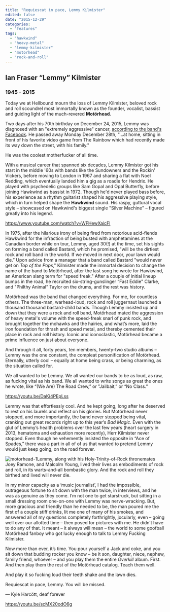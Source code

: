 ```yaml
---
title: "Requiescat in pace, Lemmy Kilmister"
edited: false
date: "2015-12-29"
categories:
  - "features"
tags:
  - "hawkwind"
  - "heavy-metal"
  - "lemmy-kilmister"
  - "motorhead"
  - "rock-and-roll"
---
```


## Ian Fraser “Lemmy” Kilmister

### 1945 - 2015

Today we at Hellbound mourn the loss of Lemmy Kilmister, beloved rock and roll scoundrel most immortally known as the founder, vocalist, bassist and guiding light of the much-revered **Motörhead**.

Two days after his 70th birthday on December 24, 2015, Lemmy was diagnosed with an "extremely aggressive" cancer, [according to the band's Facebook](https://www.facebook.com/OfficialMotorhead). He passed away Monday December 28th, "…at home, sitting in front of his favorite video game from The Rainbow which had recently made its way down the street, with his family."

He was the coolest motherfucker of all time.

With a musical career that spanned six decades, Lemmy Kilmister got his start in the middle '60s with bands like the Sundowners and the Rockin' Vickers, before moving to London in 1967 and sharing a flat with Noel Redding, which eventually landed him a gig as a roadie for Hendrix. He played with psychedelic groups like Sam Gopal and Opal Butterfly, before joining Hawkwind as bassist in 1972. Though he'd never played bass before, his experience as a rhythm guitarist shaped his aggressive playing style, which in turn helped shape the **Hawkwind** sound. His raspy, guttural vocal style – showcased on Hawkwind's biggest single "Silver Machine" – figured greatly into his legend.

https://www.youtube.com/watch?v=WFHewXaicFI

In 1975, after the hilarious irony of being fired from notorious acid-fiends Hawkwind for the infraction of being busted with amphetamines at the Canadian border while on tour, Lemmy, aged 30(!) at the time, set his sights on forming a band called Bastard, which he promised, "will be the dirtiest rock and roll band in the world. If we moved in next door, your lawn would die.” Upon advice from a manager that a band called Bastard "would never get on _Top of the Pops_," Kilmister made the immortal decision to change the name of the band to Motörhead, after the last song he wrote for Hawkwind, an American slang term for "speed freak." After a couple of initial lineup bumps in the road, he recruited six-string-gunslinger “Fast Eddie" Clarke, and "Philthy Animal” Taylor on the drums, and the rest was history.

Motörhead was the band that changed everything. For me, for countless others. The three-man, warhead-loud, rock and roll juggernaut launched a thousand thousand bastard-child bands. Though Lemmy insisted up and down that they were a rock and roll band, Motörhead mated the aggression of heavy metal's volume with the speed-freak snarl of punk rock, and brought together the mohawks and the hairies, and what’s more, laid the iron foundation for thrash and speed metal, and thereby cemented their place in rock and roll history. Iconic and iconoclastic, Motörhead became a prime influence on just about everyone.

And through it all, forty years, ten members, twenty-two studio albums – Lemmy was the one constant, the compleat personification of Motörhead. Eternally, utterly cool – equally at home being crass, or being charming, as the situation called for.

We all wanted to be Lemmy. We all wanted our bands to be as loud, as raw, as fucking vital as his band. We all wanted to write songs as great the ones he wrote, like “(We Are) The Road Crew,” or ”Jailbait,” or “No Class.”

https://youtu.be/DaKi4PEpLss

Lemmy was that effortlessly cool. And he kept going, long after he deserved to rest on his laurels and reflect on his glories. But Motörhead never stopped, and more importantly, the band never stopped being vital, cranking out great records right up to this year’s _Bad Magic_. Even with the glut of Lemmy’s health problems over the last few years (heart surgery in 2013, hematoma and exhaustion more recently), Herr Kilmister never stopped. Even though he vehemently insisted the opposite in “Ace of Spades,” there was a part in all of of us that wanted to pretend Lemmy would just keep going, on the road forever.

![motorhead-1](https://hellbound.ca/wp-content/uploads/2015/12/motorhead-1-200x300.jpg)Lemmy, along with his Holy-Trinity-of-Rock thronemates Joey Ramone, and Malcolm Young, lived their lives as embodiments of rock and roll, in its warts-and-all bombastic glory. And the rock and roll they birthed and lived will never die.

In my minor capacity as a ‘music journalist’, I had the impossible, outrageous fortune to sit down with the man twice, in interviews, and he was as genuine as they come. I’m not one to get starstruck, but sitting in a small dressing room one-on-one with Lemmy was nerve-wracking. But, more gracious and friendly than he needed to be, the man poured me the first of a couple stiff drinks, lit me one of many of his smokes, and answered all of my questions completely forthrightly, jocularly, even – going well over our allotted time – then posed for pictures with me. He didn’t have to do any of that. It meant – it always will mean – the world to some goofball Motörhead fanboy who got lucky enough to talk to Lemmy Fucking Kilmister.

Now more than ever, it’s time. You pour yourself a Jack and coke, and you sit down that budding rocker you know – be it son, daughter, niece, nephew, family friend, whoever – and you play them the entire _Overkill_ album. First. And then play them the rest of the Motörhead catalog. Teach them well.

And play it so fucking loud their teeth shake and the lawn dies.

Requiescat in pace, Lemmy. You will be missed.

— Kyle Harcött, deaf forever

https://youtu.be/scMX20odO6g
